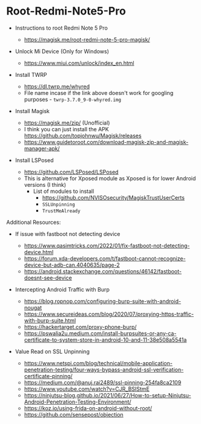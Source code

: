 # Root-Redmi-Note5-Pro
- Instructions to root Redmi Note 5 Pro
  - https://magisk.me/root-redmi-note-5-pro-magisk/

- Unlock Mi Device (Only for Windows)
  - https://www.miui.com/unlock/index_en.html

- Install TWRP
  - https://dl.twrp.me/whyred
  - File name incase if the link above doesn't work for googling purposes - `twrp-3.7.0_9-0-whyred.img`

- Install Magisk
  - https://magisk.me/zip/  (Unofficial)
  - I think you can just install the APK https://github.com/topjohnwu/Magisk/releases
  - https://www.guidetoroot.com/download-magisk-zip-and-magisk-manager-apk/

- Install LSPosed
  - https://github.com/LSPosed/LSPosed
  - This is alternative for Xposed module as Xposed is for lower Android versions (I think)
    - List of modules to install
      - https://github.com/NVISOsecurity/MagiskTrustUserCerts
      - `SSLUnpinning`
      - `TrustMeAlready`

Additional Resources:
- If issue with fastboot not detecting device
  - https://www.qasimtricks.com/2022/01/fix-fastboot-not-detecting-device.html
  - https://forum.xda-developers.com/t/fastboot-cannot-recognize-device-but-adb-can.4040635/page-2
  - https://android.stackexchange.com/questions/46142/fastboot-doesnt-see-device

- Intercepting Android Traffic with Burp
  - https://blog.ropnop.com/configuring-burp-suite-with-android-nougat
  - https://www.secureideas.com/blog/2020/07/proxying-https-traffic-with-burp-suite.html
  - https://hackertarget.com/proxy-phone-burp/
  - https://pswalia2u.medium.com/install-burpsuites-or-any-ca-certificate-to-system-store-in-android-10-and-11-38e508a5541a

- Value Read on SSL Unpinning
  - https://www.netspi.com/blog/technical/mobile-application-penetration-testing/four-ways-bypass-android-ssl-verification-certificate-pinning/
  - https://medium.com/@anuj.rai2489/ssl-pinning-254fa8ca2109
  - https://www.youtube.com/watch?v=CJR_BSIStmE
  - https://ninjutsu-blog.github.io/2021/06/27/How-to-setup-Ninjutsu-Android-Penetration-Testing-Environment/
  - https://koz.io/using-frida-on-android-without-root/
  - https://github.com/sensepost/objection
